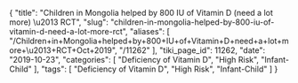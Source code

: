 {
    "title": "Children in Mongolia helped by 800 IU of Vitamin D (need a lot more) \u2013 RCT",
    "slug": "children-in-mongolia-helped-by-800-iu-of-vitamin-d-need-a-lot-more-rct",
    "aliases": [
        "/Children+in+Mongolia+helped+by+800+IU+of+Vitamin+D+need+a+lot+more+\u2013+RCT+Oct+2019",
        "/11262"
    ],
    "tiki_page_id": 11262,
    "date": "2019-10-23",
    "categories": [
        "Deficiency of Vitamin D",
        "High Risk",
        "Infant-Child"
    ],
    "tags": [
        "Deficiency of Vitamin D",
        "High Risk",
        "Infant-Child"
    ]
}